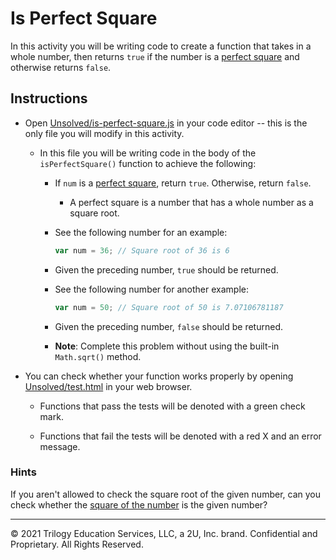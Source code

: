 # Is Perfect Square

In this activity you will be writing code to create a function that takes in a whole number, then returns `true` if the number is a [perfect square](https://en.wikipedia.org/wiki/Square_number) and otherwise returns `false`.

## Instructions

* Open [Unsolved/is-perfect-square.js](Unsolved/is-perfect-square.js) in your code editor -- this is the only file you will modify in this activity.

  * In this file you will be writing code in the body of the `isPerfectSquare()` function to achieve the following:

    * If `num` is a [perfect square](https://en.wikipedia.org/wiki/Square_number), return `true`. Otherwise, return `false`.

      * A perfect square is a number that has a whole number as a square root.

    * See the following number for an example:

      ```js
      var num = 36; // Square root of 36 is 6
      ```

    * Given the preceding number, `true` should be returned.

    * See the following number for another example:

      ```js
      var num = 50; // Square root of 50 is 7.07106781187
      ```

    * Given the preceding number, `false` should be returned.

    * **Note**: Complete this problem without using the built-in `Math.sqrt()` method.

* You can check whether your function works properly by opening [Unsolved/test.html](Unsolved/test.html) in your web browser.

  * Functions that pass the tests will be denoted with a green check mark.

  * Functions that fail the tests will be denoted with a red X and an error message.

### Hints

If you aren't allowed to check the square root of the given number, can you check whether the [square of the number](http://www.math.com/school/subject1/lessons/S1U1L9GL.html) is the given number?

---
© 2021 Trilogy Education Services, LLC, a 2U, Inc. brand. Confidential and Proprietary. All Rights Reserved.

